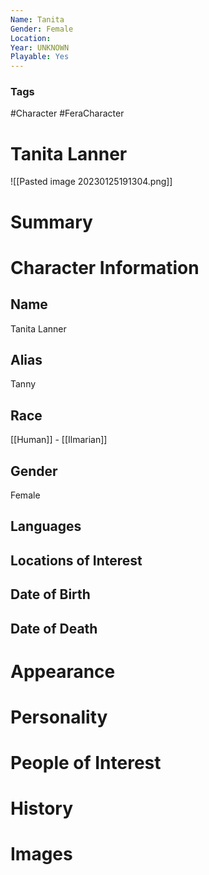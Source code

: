 ```yaml
---
Name: Tanita
Gender: Female
Location: 
Year: UNKNOWN
Playable: Yes
---
```


### Tags
#Character #FeraCharacter 

# Tanita Lanner
![[Pasted image 20230125191304.png]]

# Summary


# Character Information

## Name
Tanita Lanner

## Alias
Tanny

## Race
[[Human]] - [[Ilmarian]]

## Gender
Female

## Languages

## Locations of Interest

## Date of Birth

## Date of Death

# Appearance

# Personality

# People of Interest

# History

# Images
